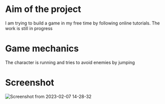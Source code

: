 # Aim of the project 
I am trying to build a game in my free time by following online tutorials. The work is still in progress  

# Game mechanics 
The character is running and tries to avoid enemies by jumping 

# Screenshot

![Screenshot from 2023-02-07 14-28-32](https://user-images.githubusercontent.com/59180436/217257841-057a61c3-e7a8-4555-9a0a-2c2e373fc178.png)
